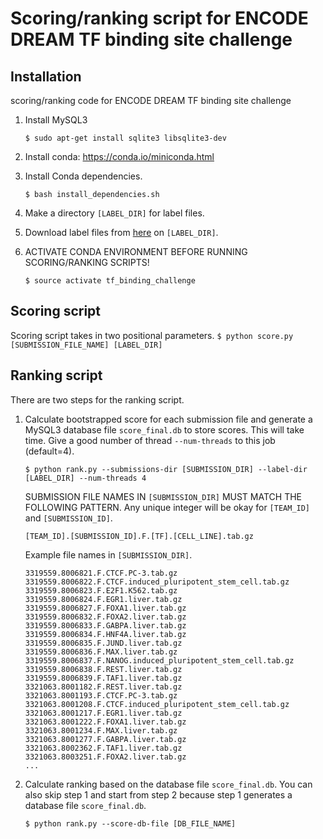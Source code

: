 # Scoring/ranking script for ENCODE DREAM TF binding site challenge

## Installation

scoring/ranking code for ENCODE DREAM TF binding site challenge

1) Install MySQL3
	```
	$ sudo apt-get install sqlite3 libsqlite3-dev
	```

2) Install conda: https://conda.io/miniconda.html

3) Install Conda dependencies.
	```
	$ bash install_dependencies.sh
	```

4) Make a directory `[LABEL_DIR]` for label files.
5) Download label files from [here](https://www.synapse.org/#!Synapse:syn10164048) on `[LABEL_DIR]`.

6) ACTIVATE CONDA ENVIRONMENT BEFORE RUNNING SCORING/RANKING SCRIPTS!
	```
	$ source activate tf_binding_challenge
	```

## Scoring script
Scoring script takes in two positional parameters.
	```
	$ python score.py [SUBMISSION_FILE_NAME] [LABEL_DIR]
	```

## Ranking script
There are two steps for the ranking script.

1) Calculate bootstrapped score for each submission file and generate a MySQL3 database file `score_final.db` to store scores. This will take time. Give a good number of thread `--num-threads` to this job (default=4).
	```
	$ python rank.py --submissions-dir [SUBMISSION_DIR] --label-dir [LABEL_DIR] --num-threads 4
	```

	SUBMISSION FILE NAMES IN `[SUBMISSION_DIR]` MUST MATCH THE FOLLOWING PATTERN. Any unique integer will be okay for `[TEAM_ID]` and `[SUBMISSION_ID]`.
	```
	[TEAM_ID].[SUBMISSION_ID].F.[TF].[CELL_LINE].tab.gz
	```

	Example file names in `[SUBMISSION_DIR]`.

	```
	3319559.8006821.F.CTCF.PC-3.tab.gz
	3319559.8006822.F.CTCF.induced_pluripotent_stem_cell.tab.gz
	3319559.8006823.F.E2F1.K562.tab.gz
	3319559.8006824.F.EGR1.liver.tab.gz
	3319559.8006827.F.FOXA1.liver.tab.gz
	3319559.8006832.F.FOXA2.liver.tab.gz
	3319559.8006833.F.GABPA.liver.tab.gz
	3319559.8006834.F.HNF4A.liver.tab.gz
	3319559.8006835.F.JUND.liver.tab.gz
	3319559.8006836.F.MAX.liver.tab.gz
	3319559.8006837.F.NANOG.induced_pluripotent_stem_cell.tab.gz
	3319559.8006838.F.REST.liver.tab.gz
	3319559.8006839.F.TAF1.liver.tab.gz
	3321063.8001182.F.REST.liver.tab.gz
	3321063.8001193.F.CTCF.PC-3.tab.gz
	3321063.8001208.F.CTCF.induced_pluripotent_stem_cell.tab.gz
	3321063.8001217.F.EGR1.liver.tab.gz
	3321063.8001222.F.FOXA1.liver.tab.gz
	3321063.8001234.F.MAX.liver.tab.gz
	3321063.8001277.F.GABPA.liver.tab.gz
	3321063.8002362.F.TAF1.liver.tab.gz
	3321063.8003251.F.FOXA2.liver.tab.gz
	...
	```

2) Calculate ranking based on the database file `score_final.db`. You can also skip step 1 and start from step 2 because step 1 generates a database file `score_final.db`.
	```
	$ python rank.py --score-db-file [DB_FILE_NAME]
	```
